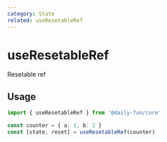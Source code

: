 ```yaml
---
category: State
related: useResetableRef
---
```


# useResetableRef

Resetable ref

## Usage

```ts {4}
import { useResetableRef } from '@daily-fun/core'

const counter = { a: 1, b: 2 }
const [state, reset] = useResetableRef(counter)
```

